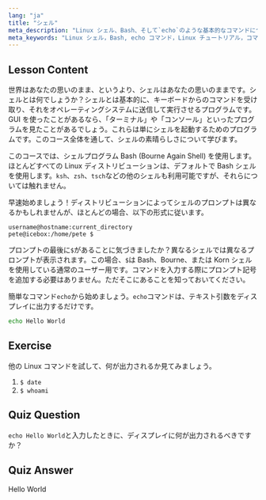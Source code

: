 ```yaml
---
lang: "ja"
title: "シェル"
meta_description: "Linux シェル、Bash、そして`echo`のような基本的なコマンドについて学びます。シェルプロンプトを理解し、この初心者向けのガイドで Linux の旅を始めましょう。"
meta_keywords: "Linux シェル，Bash, echo コマンド，Linux チュートリアル，コマンドライン，初心者 Linux, シェルプロンプト，Linux ガイド"
---
```


## Lesson Content

世界はあなたの思いのまま、というより、シェルはあなたの思いのままです。シェルとは何でしょうか？シェルとは基本的に、キーボードからのコマンドを受け取り、それをオペレーティングシステムに送信して実行させるプログラムです。GUI を使ったことがあるなら、「ターミナル」や「コンソール」といったプログラムを見たことがあるでしょう。これらは単にシェルを起動するためのプログラムです。このコース全体を通して、シェルの素晴らしさについて学びます。

このコースでは、シェルプログラム Bash (Bourne Again Shell) を使用します。ほとんどすべての Linux ディストリビューションは、デフォルトで Bash シェルを使用します。`ksh`、`zsh`、`tsch`などの他のシェルも利用可能ですが、それらについては触れません。

早速始めましょう！ディストリビューションによってシェルのプロンプトは異なるかもしれませんが、ほとんどの場合、以下の形式に従います。

```plaintext
username@hostname:current_directory
pete@icebox:/home/pete $
```

プロンプトの最後に`$`があることに気づきましたか？異なるシェルでは異なるプロンプトが表示されます。この場合、`$`は Bash、Bourne、または Korn シェルを使用している通常のユーザー用です。コマンドを入力する際にプロンプト記号を追加する必要はありません。ただそこにあることを知っておいてください。

簡単なコマンド`echo`から始めましょう。`echo`コマンドは、テキスト引数をディスプレイに出力するだけです。

```bash
echo Hello World
```

## Exercise

他の Linux コマンドを試して、何が出力されるか見てみましょう。

1. `$ date`
2. `$ whoami`

## Quiz Question

`echo Hello World`と入力したときに、ディスプレイに何が出力されるべきですか？

## Quiz Answer

Hello World
